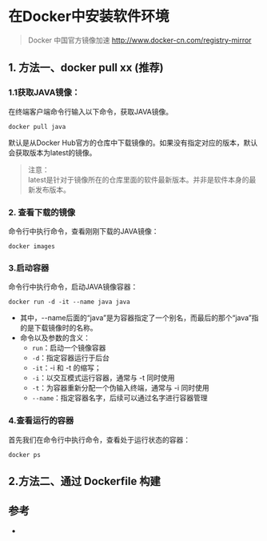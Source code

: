# 在Docker中安装软件环境

>Docker 中国官方镜像加速 http://www.docker-cn.com/registry-mirror

## 1. 方法一、docker pull xx (推荐)

### 1.1获取JAVA镜像：

在终端客户端命令行输入以下命令，获取JAVA镜像。
```
docker pull java
```

默认是从Docker Hub官方的仓库中下载镜像的。如果没有指定对应的版本，默认会获取版本为latest的镜像。

>注意：  
latest是针对于镜像所在的仓库里面的软件最新版本。并非是软件本身的最新发布版本。

### 2. 查看下载的镜像

命令行中执行命令，查看刚刚下载的JAVA镜像：
```
docker images
```


### 3.启动容器
命令行中执行命令，启动JAVA镜像容器：
```
docker run -d -it --name java java
```

- 其中，--name后面的“java”是为容器指定了一个别名，而最后的那个“java”指的是下载镜像时的名称。
- 命令以及参数的含义：
  - `run`：启动一个镜像容器
  - `-d`：指定容器运行于后台
  - `-it`：-i 和 -t 的缩写；
  - `-i`：以交互模式运行容器，通常与 -t 同时使用
  - `-t`：为容器重新分配一个伪输入终端，通常与 -i 同时使用
  - `--name`：指定容器名字，后续可以通过名字进行容器管理


### 4.查看运行的容器

首先我们在命令行中执行命令，查看处于运行状态的容器：

```
docker ps
```



## 2.方法二、通过 Dockerfile 构建



## 参考
- []()
